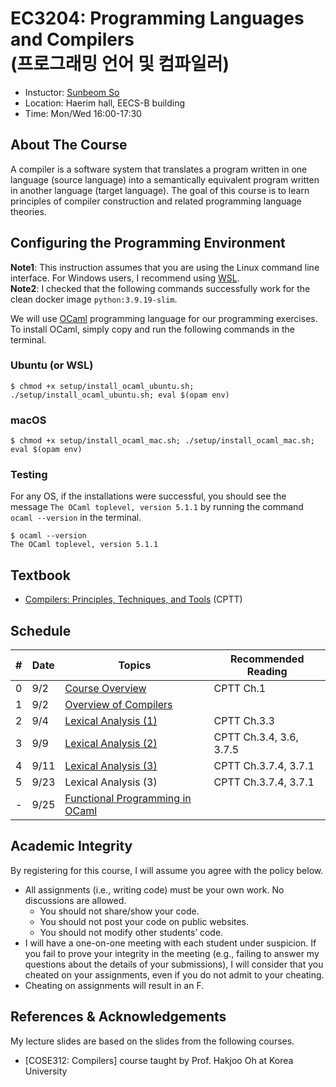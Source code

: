 # EC3204: Programming Languages and Compilers <br> (프로그래밍 언어 및 컴파일러)
* Instuctor: [Sunbeom So](https://gist-pal.github.io)
* Location: Haerim hall, EECS-B building
* Time: Mon/Wed 16:00-17:30

## About The Course
A compiler is a software system that translates a program written in one language (source language) into a semantically equivalent program written in another language (target language).
The goal of this course is to learn principles of compiler construction and related programming language theories.

## Configuring the Programming Environment
**Note1**: This instruction assumes that you are using the Linux command line interface. For Windows users, I recommend using [WSL](https://learn.microsoft.com/en-us/windows/wsl/install). <br>
**Note2**: I checked that the following commands successfully work for the clean docker image ``python:3.9.19-slim``.

We will use [OCaml](https://ocaml.org/install) programming language for our programming exercises.
To install OCaml, simply copy and run the following commands in the terminal.

### Ubuntu (or WSL)
```
$ chmod +x setup/install_ocaml_ubuntu.sh; ./setup/install_ocaml_ubuntu.sh; eval $(opam env)
```

### macOS
```
$ chmod +x setup/install_ocaml_mac.sh; ./setup/install_ocaml_mac.sh; eval $(opam env)
```

### Testing
For any OS,
if the installations were successful,
you should see the message ``The OCaml toplevel, version 5.1.1``
by running the command ``ocaml --version`` in the terminal.
```
$ ocaml --version
The OCaml toplevel, version 5.1.1
```

## Textbook
* [Compilers: Principles, Techniques, and Tools](https://www.amazon.com/Compilers-Principles-Techniques-Tools-2nd/dp/0321486811) (CPTT)

## Schedule
|#|Date|Topics|Recommended Reading|
|-|-|------|------|
|0|9/2|[Course Overview](slides/lec0.pdf)|CPTT Ch.1|
|1|9/2|[Overview of Compilers](slides/lec1.pdf)||
|2|9/4|[Lexical Analysis (1)](slides/lec2.pdf)|CPTT Ch.3.3|
|3|9/9|[Lexical Analysis (2)](slides/lec3.pdf)|CPTT Ch.3.4, 3.6, 3.7.5|
|4|9/11|[Lexical Analysis (3)](slides/lec4.pdf)|CPTT Ch.3.7.4, 3.7.1|
|5|9/23|Lexical Analysis (3) | CPTT Ch.3.7.4, 3.7.1|
|-|9/25|[Functional Programming in OCaml](slides/lec-ocaml.pdf)| |

## Academic Integrity
By registering for this course, I will assume you agree with the policy below.
* All assignments (i.e., writing code) must be your own work. No discussions are allowed.
  * You should not share/show your code.
  * You should not post your code on public websites.
  * You should not modify other students’ code.
* I will have a one-on-one meeting with each student under suspicion. If you fail to prove your integrity in the meeting (e.g., failing to answer my questions about the details of your submissions), I will consider that you cheated on your assignments, even if you do not admit to your cheating.
* Cheating on assignments will result in an F.

## References & Acknowledgements
My lecture slides are based on the slides from the following courses.

* [COSE312: Compilers] course taught by Prof. Hakjoo Oh at Korea University
